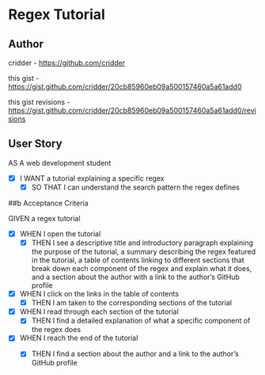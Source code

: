 # Regex Tutorial

## Author

cridder - https://github.com/cridder

this gist - https://gist.github.com/cridder/20cb85960eb09a500157460a5a61add0

this gist revisions - https://gist.github.com/cridder/20cb85960eb09a500157460a5a61add0/revisions

## User Story

AS A web development student
- [X] I WANT a tutorial explaining a specific regex
    - [X] SO THAT I can understand the search pattern the regex defines

##b Acceptance Criteria

GIVEN a regex tutorial
- [X] WHEN I open the tutorial
    - [X] THEN I see a descriptive title and introductory paragraph explaining the purpose of the tutorial, a summary describing the regex featured in the tutorial, a table of contents linking to different sections that break down each component of the regex and explain what it does, and a section about the author with a link to the author’s GitHub profile
- [X] WHEN I click on the links in the table of contents
    - [X] THEN I am taken to the corresponding sections of the tutorial
- [X] WHEN I read through each section of the tutorial
    - [X] THEN I find a detailed explanation of what a specific component of the regex does
- [X] WHEN I reach the end of the tutorial
    - [X] THEN I find a section about the author and a link to the author’s GitHub profile

